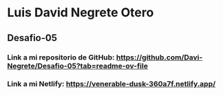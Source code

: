 # Luis David Negrete Otero

## Desafio-05 

### Link a mi repositorio de GitHub: https://github.com/Davi-Negrete/Desafio-05?tab=readme-ov-file


###  Link a mi Netlify: https://venerable-dusk-360a7f.netlify.app/

